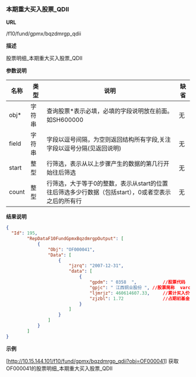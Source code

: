 
### 本期重大买入股票_QDII 

**URL**

/f10/fund/gpmx/bqzdmrgp_qdii

**描述**

股票明细_本期重大买入股票_QDII 

**参数说明**

|名称|类型|说明|缺省|
| -------- | -------- | -------- | -------- |
|obj\*|字符串|查询股票\*表示必填，必填的字段说明放在前面。如SH600000|无|
|field|字符串|字段以逗号间隔，为空则返回结构所有字段,关注字段以逗号分隔(见返回说明)|无|
|start|整型|行筛选，表示从以上步骤产生的数据的第几行开始往后筛选|无|
|count|整型|行筛选，大于等于0的整数，表示从start的位置往后筛选多少行数据（包括start），0或者空表示之后的所有行|无|


**结果说明**

```json
{
  "Id": 195,
        "RepDataF10FundGpmxBqzdmrgpOutput": [
            {
                "Obj": "OF000041",
                "Data": [
                    {
                        "jzrq": "2007-12-31",
                        "data": [
                            {
                                "gpdm": " 0358  ",			//股票代码	varchar(10)
                                "gpjc": " 江西铜业股份 ",	//股票简称	varchar(10)
                                "ljmrjz": 460614607.33,		//累计买入价值	numeric(19,2) 
                                "zjzbl": 1.72				//占期初基金资金净值比例	numeric(19,2)
                            }
                        ]
                    }
				]
			}
   	 	]
}
```

**示例**

[http://10.15.144.101/f10/fund/gpmx/bqzdmrgp_qdii?obj=OF000041]
获取OF000041的股票明细_本期重大买入股票_QDII  
